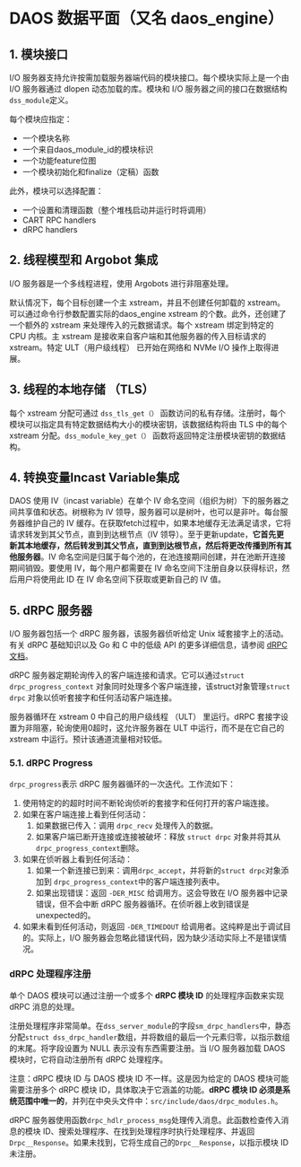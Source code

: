 # DAOS 数据平面（又名 daos_engine）

## 1. 模块接口

I/O 服务器支持允许按需加载服务器端代码的模块接口。每个模块实际上是一个由 I/O 服务器通过 dlopen 动态加载的库。模块和 I/O 服务器之间的接口在数据结构`dss_module`定义。

每个模块应指定：

- 一个模块名称
- 一个来自daos_module_id的模块标识
- 一个功能feature位图
- 一个模块初始化和finalize（定稿）函数

此外，模块可以选择配置：

- 一个设置和清理函数（整个堆栈启动并运行时将调用）
- CART RPC handlers
- dRPC handlers

## 2. 线程模型和 Argobot 集成

I/O 服务器是一个多线程进程，使用 Argobots 进行非阻塞处理。

默认情况下，每个目标创建一个主 xstream，并且不创建任何卸载的 xstream。可以通过命令行参数配置实际的daos_engine xstream 的个数。此外，还创建了一个额外的 xstream 来处理传入的元数据请求。每个 xstream 绑定到特定的 CPU 内核。主 xstream 是接收来自客户端和其他服务器的传入目标请求的 xstream。特定 ULT（用户级线程） 已开始在网络和 NVMe I/O 操作上取得进展。

## 3. 线程的本地存储 （TLS）

每个 xstream 分配可通过 `dss_tls_get（）` 函数访问的私有存储。注册时，每个模块可以指定具有特定数据结构大小的模块密钥，该数据结构将由 TLS 中的每个 xstream 分配。`dss_module_key_get（）` 函数将返回特定注册模块密钥的数据结构。

## 4. 转换变量Incast Variable集成

DAOS 使用 IV（incast variable）在单个 IV 命名空间（组织为树）下的服务器之间共享值和状态。树根称为 IV 领导，服务器可以是树叶，也可以是非叶。每台服务器维护自己的 IV 缓存。在获取fetch过程中，如果本地缓存无法满足请求，它将请求转发到其父节点，直到到达根节点（IV 领导）。至于更新update，**它首先更新其本地缓存，然后转发到其父节点，直到到达根节点，然后将更改传播到所有其他服务器**。IV 命名空间是归属于每个池的，在池连接期间创建，并在池断开连接期间销毁。要使用 IV，每个用户都需要在 IV 命名空间下注册自身以获得标识，然后用户将使用此 ID 在 IV 命名空间下获取或更新自己的 IV 值。

## 5. dRPC 服务器

I/O 服务器包括一个 dRPC 服务器，该服务器侦听给定 Unix 域套接字上的活动。有关 dRPC 基础知识以及 Go 和 C 中的低级 API 的更多详细信息，请参阅 [dRPC 文档](/src/control/drpc/README.md)。

dRPC 服务器定期轮询传入的客户端连接和请求。它可以通过`struct drpc_progress_context` 对象同时处理多个客户端连接，该struct对象管理`struct drpc` 对象以侦听套接字和任何活动客户端连接。

服务器循环在 xstream 0 中自己的用户级线程 （ULT） 里运行。dRPC 套接字设置为非阻塞，轮询使用0超时，这允许服务器在 ULT 中运行，而不是在它自己的 xstream 中运行。预计该通道流量相对较低。

### 5.1. dRPC Progress

`drpc_progress`表示 dRPC 服务器循环的一次迭代。工作流如下： 

1. 使用特定的的超时时间不断轮询侦听的套接字和任何打开的客户端连接。
2. 如果在客户端连接上看到任何活动：
    1. 如果数据已传入：调用 `drpc_recv` 处理传入的数据。
    2. 如果客户端已断开连接或连接被破坏：释放 `struct drpc` 对象并将其从 `drpc_progress_context`删除。
3. 如果在侦听器上看到任何活动：
    1. 如果一个新连接已到来：调用`drpc_accept`，并将新的`struct drpc`对象添加到 `drpc_progress_context`中的客户端连接列表中。
    2. 如果出现错误：返回 `-DER_MISC` 给调用方。这会导致在 I/O 服务器中记录错误，但不会中断 dRPC 服务器循环。在侦听器上收到错误是unexpected的。
4. 如果未看到任何活动，则返回 `-DER_TIMEDOUT` 给调用者。这纯粹是出于调试目的。实际上，I/O 服务器会忽略此错误代码，因为缺少活动实际上不是错误情况。

### dRPC 处理程序注册

单个 DAOS 模块可以通过注册一个或多个 **dRPC 模块 ID** 的处理程序函数来实现 dRPC 消息的处理。

注册处理程序非常简单。在`dss_server_module`的字段`sm_drpc_handlers`中，静态分配`struct dss_drpc_handler`数组，并将数组的最后一个元素归零，以指示数组的末尾。将字段设置为 NULL 表示没有东西需要注册。当 I/O 服务器加载 DAOS 模块时，它将自动注册所有 dRPC 处理程序。

注意：dRPC 模块 ID 与 DAOS 模块 ID 不一样。这是因为给定的 DAOS 模块可能需要注册多个 dRPC 模块 ID，具体取决于它涵盖的功能。**dRPC 模块 ID 必须是系统范围中唯一的**，并列在中央头文件中：`src/include/daos/drpc_modules.h`。

dRPC 服务器使用函数`drpc_hdlr_process_msg`处理传入消息。此函数检查传入消息的模块 ID、搜索处理程序、在找到处理程序时执行处理程序、并返回`Drpc__Response`。如果未找到，它将生成自己的`Drpc__Response`，以指示模块 ID 未注册。
